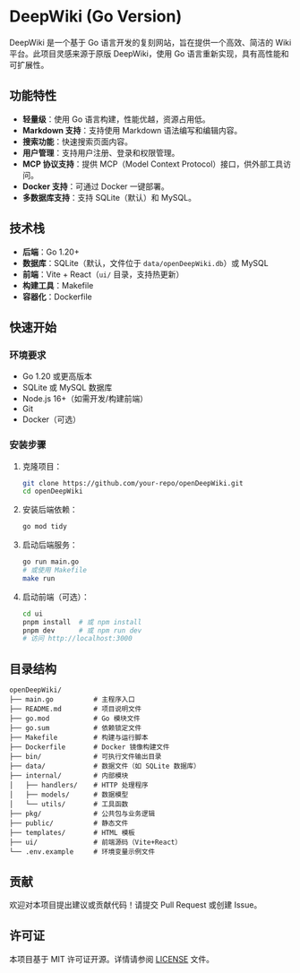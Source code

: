 # DeepWiki (Go Version)

DeepWiki 是一个基于 Go 语言开发的复刻网站，旨在提供一个高效、简洁的 Wiki 平台。此项目灵感来源于原版 DeepWiki，使用 Go 语言重新实现，具有高性能和可扩展性。

## 功能特性
- **轻量级**：使用 Go 语言构建，性能优越，资源占用低。
- **Markdown 支持**：支持使用 Markdown 语法编写和编辑内容。
- **搜索功能**：快速搜索页面内容。
- **用户管理**：支持用户注册、登录和权限管理。
- **MCP 协议支持**：提供 MCP（Model Context Protocol）接口，供外部工具访问。
- **Docker 支持**：可通过 Docker 一键部署。
- **多数据库支持**：支持 SQLite（默认）和 MySQL。

## 技术栈
- **后端**：Go 1.20+
- **数据库**：SQLite（默认，文件位于 `data/openDeepWiki.db`）或 MySQL
- **前端**：Vite + React（`ui/` 目录，支持热更新）
- **构建工具**：Makefile
- **容器化**：Dockerfile

## 快速开始

### 环境要求
- Go 1.20 或更高版本
- SQLite 或 MySQL 数据库
- Node.js 16+（如需开发/构建前端）
- Git
- Docker（可选）

### 安装步骤
1. 克隆项目：
   ```bash
   git clone https://github.com/your-repo/openDeepWiki.git
   cd openDeepWiki
   ```

2. 安装后端依赖：
   ```bash
   go mod tidy
   ```

3. 启动后端服务：
   ```bash
   go run main.go
   # 或使用 Makefile
   make run
   ```

4. 启动前端（可选）：
   ```bash
   cd ui
   pnpm install  # 或 npm install
   pnpm dev      # 或 npm run dev
   # 访问 http://localhost:3000
   ```
 
## 目录结构
```
openDeepWiki/
├── main.go          # 主程序入口
├── README.md        # 项目说明文件
├── go.mod           # Go 模块文件
├── go.sum           # 依赖锁定文件
├── Makefile         # 构建与运行脚本
├── Dockerfile       # Docker 镜像构建文件
├── bin/             # 可执行文件输出目录
├── data/            # 数据文件（如 SQLite 数据库）
├── internal/        # 内部模块
│   ├── handlers/    # HTTP 处理程序
│   ├── models/      # 数据模型
│   └── utils/       # 工具函数
├── pkg/             # 公共包与业务逻辑
├── public/          # 静态文件
├── templates/       # HTML 模板
├── ui/              # 前端源码（Vite+React）
└── .env.example     # 环境变量示例文件
```

## 贡献
欢迎对本项目提出建议或贡献代码！请提交 Pull Request 或创建 Issue。

## 许可证
本项目基于 MIT 许可证开源。详情请参阅 [LICENSE](LICENSE) 文件。

